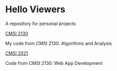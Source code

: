 # Hello Viewers
A repository for personal projects


[CMSI 2130](https://github.com/lmu-cmsi2130-spring2023/lmu-cmsi2130-spring2023-homework5-Funmi-idowu)


My code from CMSI 2130: Algorithms and Analysis


[CMSI 2021](https://github.com/Funmi-idowu/RipeTomatoes)

Code from CMSI 2130: Web App Development


